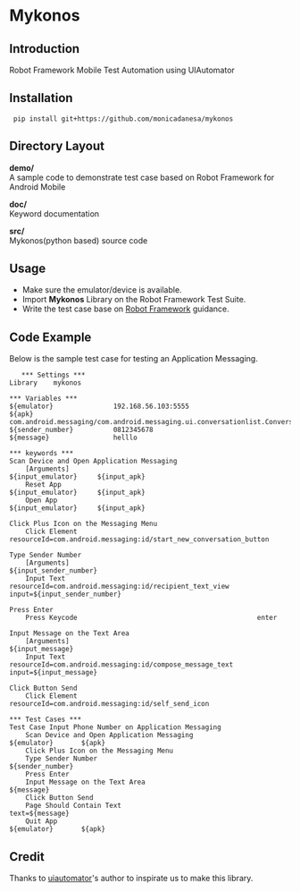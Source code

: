 Mykonos
==================================================

Introduction
------------
Robot Framework Mobile Test Automation using UIAutomator

Installation
------------

     pip install git+https://github.com/monicadanesa/mykonos


Directory Layout
----------------

__demo/__  <br />
    A sample code to demonstrate test case based on Robot Framework for Android Mobile  <br />

__doc/__  <br />
    Keyword documentation  <br />

__src/__  <br />
   Mykonos(python based) source code  <br />

Usage
-----
 * Make sure the emulator/device is available.
 * Import __Mykonos__ Library on the Robot Framework Test Suite.
 * Write the test case base on [Robot Framework](https://robotframework.org/) guidance.

Code Example
-----
Below is the sample test case for testing an Application Messaging.


       *** Settings ***
    Library    mykonos

    *** Variables ***
    ${emulator}               192.168.56.103:5555
    ${apk}                    com.android.messaging/com.android.messaging.ui.conversationlist.ConversationListActivity
    ${sender_number}          0812345678
    ${message}                helllo

    *** keywords ***
    Scan Device and Open Application Messaging
        [Arguments]                                               ${input_emulator}     ${input_apk}
        Reset App                                                 ${input_emulator}     ${input_apk}
        Open App                                                  ${input_emulator}     ${input_apk}

    Click Plus Icon on the Messaging Menu
        Click Element                                             resourceId=com.android.messaging:id/start_new_conversation_button

    Type Sender Number
        [Arguments]                                               ${input_sender_number}
        Input Text                                                resourceId=com.android.messaging:id/recipient_text_view     input=${input_sender_number}

    Press Enter
        Press Keycode                                             enter

    Input Message on the Text Area
        [Arguments]                                             ${input_message}
        Input Text                                              resourceId=com.android.messaging:id/compose_message_text      input=${input_message}

    Click Button Send
        Click Element                                          resourceId=com.android.messaging:id/self_send_icon

    *** Test Cases ***
    Test Case Input Phone Number on Application Messaging
        Scan Device and Open Application Messaging                ${emulator}       ${apk}
        Click Plus Icon on the Messaging Menu
        Type Sender Number                                        ${sender_number}
        Press Enter
        Input Message on the Text Area                            ${message}
        Click Button Send
        Page Should Contain Text                                  text=${message}
        Quit App                                                  ${emulator}       ${apk}

Credit
-------------

Thanks to [uiautomator](https://github.com/xiaocong/uiautomator)'s author to inspirate us to make this library.
